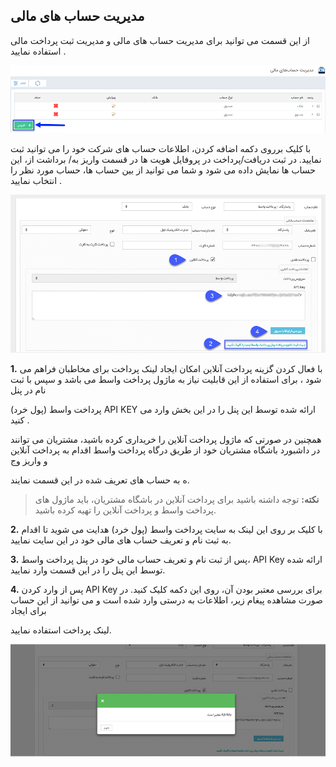 ﻿## مدیریت حساب های مالی 

از این قسمت می توانید برای مدیریت حساب های مالی و مدیریت ثبت پرداخت مالی استفاده نمایید .

![](FinantialAccountingManagement1.png)

با کلیک برروی دکمه اضافه کردن، اطلاعات حساب های شرکت خود را می توانید ثبت نمایید. در ثبت دریافت/پرداخت در پروفایل هویت ها در قسمت واریز به/ برداشت از، این حساب ها نمایش داده می شود و شما می توانید از بین حساب ها، حساب مورد نظر را انتخاب نمایید .


![](FinantialAccountingManagement2.png)

**1.** با فعال کردن گزینه پرداخت آنلاین امکان ایجاد لینک پرداخت برای مخاطبان فراهم می شود ، برای استفاده از این قابلیت نیاز به ماژول پرداخت واسط می باشد و سپس با ثبت نام در پنل

پرداخت واسط (پول خرد)  API KEY  ارائه شده توسط این پنل را در این  بخش وارد می کنید .

 همچنین در صورتی که ماژول پرداخت آنلاین را خریداری کرده باشید، مشتریان می توانند در داشبورد باشگاه مشتریان خود از طریق درگاه پرداخت واسط اقدام به پرداخت آنلاین و واریز وج

ه به حساب های تعریف شده در این قسمت نمایند.

> **نکته:** توجه داشته باشید برای پرداخت آنلاین در باشگاه مشتریان، باید ماژول های پرداخت واسط و پرداخت آنلاین را تهیه کرده باشید.


**2.** با کلیک بر روی این لینک به سایت پرداخت واسط (پول خرد) هدایت می شوید تا اقدام به ثبت نام و تعریف حساب های مالی خود در این سایت نمایید.

**3.** پس از ثبت نام و تعریف حساب مالی خود در پنل پرداخت واسط، API Key ارائه شده توسط این پنل را در این قسمت وارد نمایید.

**4.** پس از وارد کردن API Key برای بررسی معتبر بودن آن، روی این دکمه کلیک کنید. در صورت مشاهده پیغام زیر، اطلاعات به درستی وارد شده است و می توانید از این حساب برای ایجاد

 لینک پرداخت استفاده نمایید.
 
 
 ![](FinantialAccountingManagement3.png)
 
 
 
